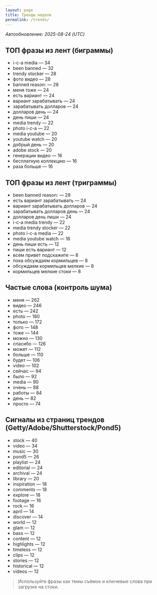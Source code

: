 ```yaml
---
layout: page
title: Тренды недели
permalink: /trends/
---
```


_Автообновление: 2025-08-24 (UTC)_

## ТОП фразы из лент (биграммы)
- i-c-a media — 34
- been banned — 32
- trendy stocker — 28
- фото видео — 28
- banned reason: — 28
- меня тоже — 24
- есть вариант — 24
- вариант зарабатывать — 24
- зарабатывать долларов — 24
- долларов день — 24
- день пиши — 24
- media trendy — 22
- photo i-c-a — 22
- media youtube — 20
- youtube watch — 20
- добрый день — 20
- adobe stock — 20
- генерации видео — 16
- бесплатную коллекцию — 16
- раза больше — 16

## ТОП фразы из лент (триграммы)
- been banned reason: — 28
- есть вариант зарабатывать — 24
- вариант зарабатывать долларов — 24
- зарабатывать долларов день — 24
- долларов день пиши — 24
- i-c-a media trendy — 22
- media trendy stocker — 22
- photo i-c-a media — 22
- media youtube watch — 16
- день пиши есть — 12
- пиши есть вариант — 12
- всем привет подскажите — 8
- пока обсуждаем кормильцев — 8
- обсуждаем кормильцев мелкие — 8
- кормильцев мелкие стоки — 8

## Частые слова (контроль шума)
- меня — 262
- видео — 246
- есть — 242
- photo — 180
- только — 172
- фото — 148
- тоже — 144
- можно — 130
- спасибо — 126
- может — 112
- больше — 110
- будет — 106
- video — 102
- сейчас — 94
- было — 92
- media — 90
- очень — 88
- работы — 84
- день — 82
- просто — 74

## Сигналы из страниц трендов (Getty/Adobe/Shutterstock/Pond5)
- stock — 40
- video — 34
- music — 30
- pond5 — 26
- playlist — 24
- editorial — 24
- archival — 24
- library — 20
- inspiration — 18
- comments — 18
- explore — 18
- footage — 16
- rock — 16
- april — 14
- discover — 14
- world — 12
- glam — 12
- bass — 12
- content — 12
- highlights — 12
- timeless — 12
- clips — 12
- stories — 12
- historical — 12
- videos — 12

> Используйте фразы как темы съёмок и ключевые слова при загрузке на стоки.
